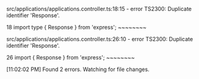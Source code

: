 src/applications/applications.controller.ts:18:15 - error TS2300: Duplicate identifier 'Response'.

18 import type { Response } from 'express';
                 ~~~~~~~~

src/applications/applications.controller.ts:26:10 - error TS2300: Duplicate identifier 'Response'.

26 import { Response } from 'express';
            ~~~~~~~~

[11:02:02 PM] Found 2 errors. Watching for file changes.